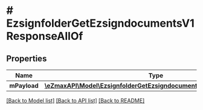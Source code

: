 # # EzsignfolderGetEzsigndocumentsV1ResponseAllOf

## Properties

Name | Type | Description | Notes
------------ | ------------- | ------------- | -------------
**mPayload** | [**\eZmaxAPI\Model\EzsignfolderGetEzsigndocumentsV1ResponseMPayload**](EzsignfolderGetEzsigndocumentsV1ResponseMPayload.md) |  |

[[Back to Model list]](../../README.md#models) [[Back to API list]](../../README.md#endpoints) [[Back to README]](../../README.md)
